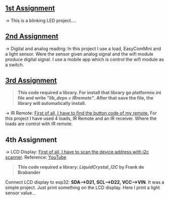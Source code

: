 ## [1st Assignment](https://github.com/MaxJakaria/2nd_stage_projects/tree/23251ae5723758bfc1c4dd74095b5624c02c8591)

-> This is a blinking LED project....

## [2nd Assignment](https://github.com/MaxJakaria/2nd_stage_projects/tree/559fe8156fc74596479d90d5cdf2c6e5ba1c6983)

-> Digital and analog reading: In this project I use a load, EasyComMini and a light sensor. Were the sensor given analog signal and the wifi module produce digital signal. I use a mobile app which is control the wifi module as a switch.

## [3rd Assignment](https://github.com/MaxJakaria/2nd_stage_projects/tree/90ae6a5c4ee31f03d2bbba15261b904f4b23b4bb)

> **This code required a library. For install that library go platformio.ini file and write _"lib_deps = IRremote"_. After that save the file, the library will automatically install.**

-> IR Remote: [First of all, I have to find the button code of my remote.](https://github.com/MaxJakaria/2nd_stage_projects/tree/42862aa0cc734ac78a88c60856870a76d224b040)
For this project I have used 4 loads, IR Remote and an IR receiver. Where the loads are control with IR remote.

## 4th Assignment

-> LCD Display: [First of all, I have to scan the device address with i2c scanner](https://github.com/MaxJakaria/2nd_stage_projects/tree/9dc33b75b9ece69dfbaa9b6680fcc7c40dc704b9). Reference: [YouTube](https://www.youtube.com/watch?v=acTGCaNllxI)

> **This code required a library: _LiquidCrystal_I2C_ by Frank de Brabander**

Connect LCD display to esp32: **SDA-->D21, SCL-->D22, VCC-->VIN**.
It was a simple project. Just print something on the LCD display. Here I print a light sensor value...
